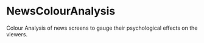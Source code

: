 # NewsColourAnalysis
Colour Analysis of news screens to gauge their psychological effects on the viewers.
